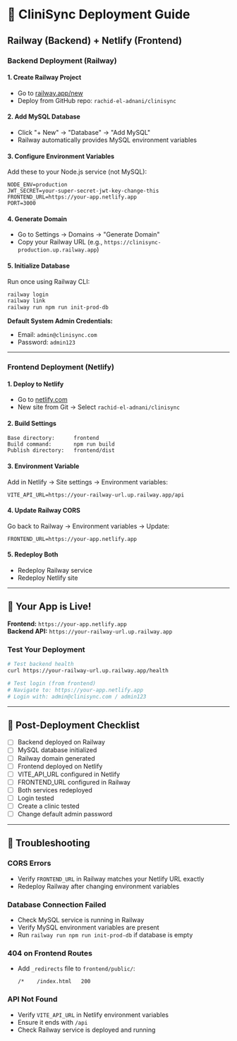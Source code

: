 # 🚀 CliniSync Deployment Guide

## Railway (Backend) + Netlify (Frontend)

### **Backend Deployment (Railway)**

#### 1. Create Railway Project
- Go to [railway.app/new](https://railway.app/new)
- Deploy from GitHub repo: `rachid-el-adnani/clinisync`

#### 2. Add MySQL Database
- Click "+ New" → "Database" → "Add MySQL"
- Railway automatically provides MySQL environment variables

#### 3. Configure Environment Variables
Add these to your Node.js service (not MySQL):
```
NODE_ENV=production
JWT_SECRET=your-super-secret-jwt-key-change-this
FRONTEND_URL=https://your-app.netlify.app
PORT=3000
```

#### 4. Generate Domain
- Go to Settings → Domains → "Generate Domain"
- Copy your Railway URL (e.g., `https://clinisync-production.up.railway.app`)

#### 5. Initialize Database
Run once using Railway CLI:
```bash
railway login
railway link
railway run npm run init-prod-db
```

**Default System Admin Credentials:**
- Email: `admin@clinisync.com`
- Password: `admin123`

---

### **Frontend Deployment (Netlify)**

#### 1. Deploy to Netlify
- Go to [netlify.com](https://netlify.com)
- New site from Git → Select `rachid-el-adnani/clinisync`

#### 2. Build Settings
```
Base directory:      frontend
Build command:       npm run build
Publish directory:   frontend/dist
```

#### 3. Environment Variable
Add in Netlify → Site settings → Environment variables:
```
VITE_API_URL=https://your-railway-url.up.railway.app/api
```

#### 4. Update Railway CORS
Go back to Railway → Environment variables → Update:
```
FRONTEND_URL=https://your-app.netlify.app
```

#### 5. Redeploy Both
- Redeploy Railway service
- Redeploy Netlify site

---

## 🎉 Your App is Live!

**Frontend:** `https://your-app.netlify.app`  
**Backend API:** `https://your-railway-url.up.railway.app`

### Test Your Deployment
```bash
# Test backend health
curl https://your-railway-url.up.railway.app/health

# Test login (from frontend)
# Navigate to: https://your-app.netlify.app
# Login with: admin@clinisync.com / admin123
```

---

## 📝 Post-Deployment Checklist

- [ ] Backend deployed on Railway
- [ ] MySQL database initialized
- [ ] Railway domain generated
- [ ] Frontend deployed on Netlify
- [ ] VITE_API_URL configured in Netlify
- [ ] FRONTEND_URL configured in Railway
- [ ] Both services redeployed
- [ ] Login tested
- [ ] Create a clinic tested
- [ ] Change default admin password

---

## 🔧 Troubleshooting

### CORS Errors
- Verify `FRONTEND_URL` in Railway matches your Netlify URL exactly
- Redeploy Railway after changing environment variables

### Database Connection Failed
- Check MySQL service is running in Railway
- Verify MySQL environment variables are present
- Run `railway run npm run init-prod-db` if database is empty

### 404 on Frontend Routes
- Add `_redirects` file to `frontend/public/`:
  ```
  /*    /index.html   200
  ```

### API Not Found
- Verify `VITE_API_URL` in Netlify environment variables
- Ensure it ends with `/api`
- Check Railway service is deployed and running

